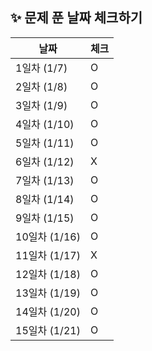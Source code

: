  ## ✨ 문제 푼 날짜 체크하기
| 날짜 | 체크 |
| --- | --- |
| 1일차 (1/7) | O |
| 2일차 (1/8) | O |
| 3일차 (1/9) | O |
| 4일차 (1/10) | O |
| 5일차 (1/11) | O |
| 6일차 (1/12) | X |
| 7일차 (1/13) | O |
| 8일차 (1/14) | O |
| 9일차 (1/15) | O |
| 10일차 (1/16) | O |
| 11일차 (1/17) | X |
| 12일차 (1/18) | O |
| 13일차 (1/19) | O |
| 14일차 (1/20) | O |
| 15일차 (1/21) | O |
